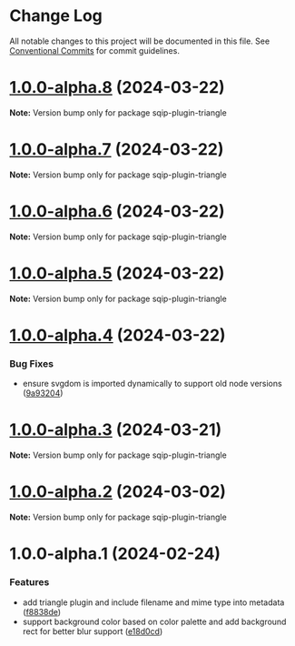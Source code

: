 # Change Log

All notable changes to this project will be documented in this file.
See [Conventional Commits](https://conventionalcommits.org) for commit guidelines.

# [1.0.0-alpha.8](https://github.com/axe312ger/sqip/compare/sqip-plugin-triangle@1.0.0-alpha.7...sqip-plugin-triangle@1.0.0-alpha.8) (2024-03-22)

**Note:** Version bump only for package sqip-plugin-triangle





# [1.0.0-alpha.7](https://github.com/axe312ger/sqip/compare/sqip-plugin-triangle@1.0.0-alpha.6...sqip-plugin-triangle@1.0.0-alpha.7) (2024-03-22)

**Note:** Version bump only for package sqip-plugin-triangle





# [1.0.0-alpha.6](https://github.com/axe312ger/sqip/compare/sqip-plugin-triangle@1.0.0-alpha.5...sqip-plugin-triangle@1.0.0-alpha.6) (2024-03-22)

**Note:** Version bump only for package sqip-plugin-triangle





# [1.0.0-alpha.5](https://github.com/axe312ger/sqip/compare/sqip-plugin-triangle@1.0.0-alpha.4...sqip-plugin-triangle@1.0.0-alpha.5) (2024-03-22)

**Note:** Version bump only for package sqip-plugin-triangle





# [1.0.0-alpha.4](https://github.com/axe312ger/sqip/compare/sqip-plugin-triangle@1.0.0-alpha.3...sqip-plugin-triangle@1.0.0-alpha.4) (2024-03-22)


### Bug Fixes

* ensure svgdom is imported dynamically to support old node versions ([9a93204](https://github.com/axe312ger/sqip/commit/9a9320450abe8f0cab69ef1cb4f85b0493398c91))





# [1.0.0-alpha.3](https://github.com/axe312ger/sqip/compare/sqip-plugin-triangle@1.0.0-alpha.2...sqip-plugin-triangle@1.0.0-alpha.3) (2024-03-21)

**Note:** Version bump only for package sqip-plugin-triangle





# [1.0.0-alpha.2](https://github.com/axe312ger/sqip/compare/sqip-plugin-triangle@1.0.0-alpha.1...sqip-plugin-triangle@1.0.0-alpha.2) (2024-03-02)

**Note:** Version bump only for package sqip-plugin-triangle





# 1.0.0-alpha.1 (2024-02-24)


### Features

* add triangle plugin and include filename and mime type into metadata ([f8838de](https://github.com/axe312ger/sqip/commit/f8838dead30932e59bc5f00cb2e2e9e20bf70a40))
* support background color based on color palette and add background rect for better blur support ([e18d0cd](https://github.com/axe312ger/sqip/commit/e18d0cd28101f8ab2f9afd962aef21ebdd2c6483))
